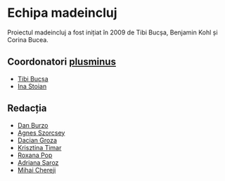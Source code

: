 # Echipa madeincluj

Proiectul madeincluj a fost inițiat în 2009 de Tibi Bucșa, Benjamin Kohl și Corina Bucea.

## Coordonatori [plusminus](http://plusminus.org.ro/)

* [Tibi Bucșa]()
* [Ina Stoian]()

## Redacția

* [Dan Burzo](http://danburzo.ro/)
* [Agnes Szorcsey]()
* [Dacian Groza](http://daciangroza.ro/)
* [Krisztina Timar]()
* [Roxana Pop]()
* [Adriana Saroz](https://twitter.com/adrianasaroz)
* [Mihai Chereji](http://twitter.com/croncobaurul)